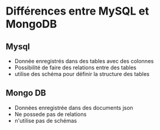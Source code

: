 # Différences entre MySQL et MongoDB

## Mysql 
- Donnée enregistrés dans des tables avec des colonnes
- Possibilité de faire des relations entre des tables
- utilise des schéma pour définir la structure des tables



## Mongo DB
- Données enregistrée dans des documents json
- Ne possede pas de relations
- n'utilise pas de schémas